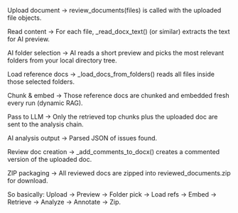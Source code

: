 Upload document → review_documents(files) is called with the uploaded file objects.

Read content → For each file, _read_docx_text() (or similar) extracts the text for AI preview.

AI folder selection → AI reads a short preview and picks the most relevant folders from your local directory tree.

Load reference docs → _load_docs_from_folders() reads all files inside those selected folders.

Chunk & embed → Those reference docs are chunked and embedded fresh every run (dynamic RAG).

Pass to LLM → Only the retrieved top chunks plus the uploaded doc are sent to the analysis chain.

AI analysis output → Parsed JSON of issues found.

Review doc creation → _add_comments_to_docx() creates a commented version of the uploaded doc.

ZIP packaging → All reviewed docs are zipped into reviewed_documents.zip for download.

So basically: Upload → Preview → Folder pick → Load refs → Embed → Retrieve → Analyze → Annotate → Zip.
